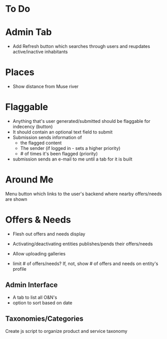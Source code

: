 To Do
=====

# Admin Tab
- Add Refresh button which searches through users and reupdates active/inactive inhabitants

# Places
- Show distance from Muse river

# Flaggable
- Anything that's user generated/submitted should be flaggable for indecency (button)
- It should contain an optional text field to submit
- Submission sends information of
    + the flagged content
    + The sender (if logged in - sets a higher priority)
    + \# of times it's been flagged (priority)
- submission sends an e-mail to me until a tab for it is built

# Around Me

Menu button which links to the user's backend where nearby offers/needs are shown


# Offers & Needs
- Flesh out offers and needs display
- Activating/deactivating entities publishes/pends their offers/needs
- Allow uploading galleries

- limit # of offers/needs? If, not, show # of offers and needs on entity's profile

Admin Interface
------
- A tab to list all O&N's
- option to sort based on date

Taxonomies/Categories
-----
Create js script to organize product and service taxonomy

